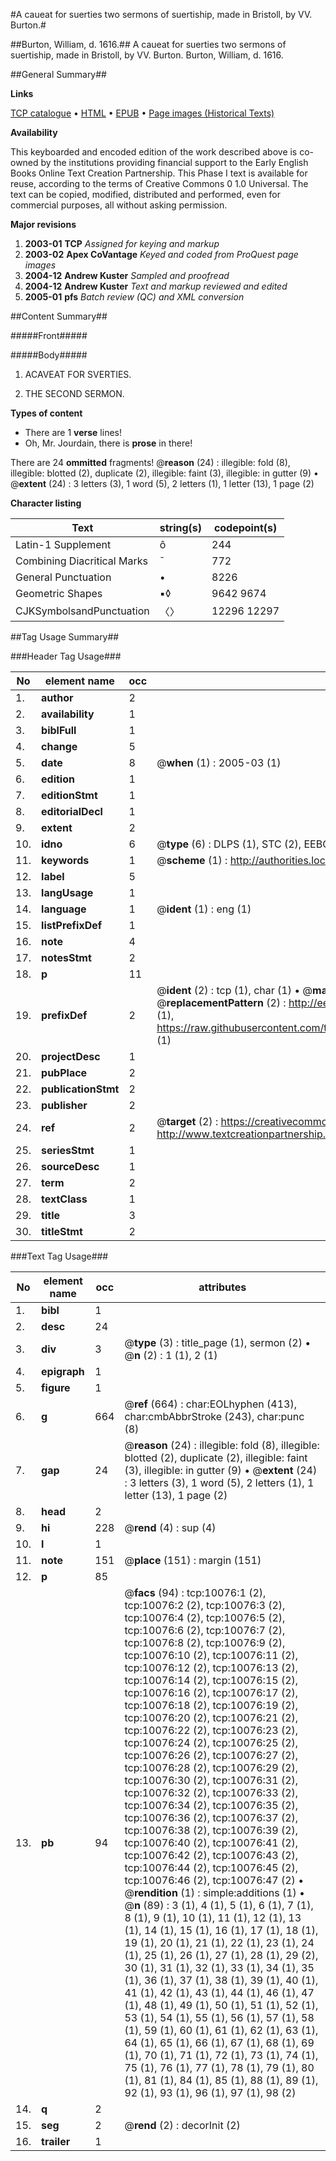 #A caueat for suerties two sermons of suertiship, made in Bristoll, by VV. Burton.#

##Burton, William, d. 1616.##
A caueat for suerties two sermons of suertiship, made in Bristoll, by VV. Burton.
Burton, William, d. 1616.

##General Summary##

**Links**

[TCP catalogue](http://www.ota.ox.ac.uk/tcp/)  • 
[HTML](http://tei.it.ox.ac.uk/tcp/Texts-HTML/free/A17/A17318.html)  • 
[EPUB](http://tei.it.ox.ac.uk/tcp/Texts-EPUB/free/A17/A17318.epub) • 
[Page images (Historical Texts)](https://data.historicaltexts.jisc.ac.uk/view?pubId=eebo-99845189e&pageId=eebo-99845189e-10076-1)

**Availability**

This keyboarded and encoded edition of the
	       work described above is co-owned by the institutions
	       providing financial support to the Early English Books
	       Online Text Creation Partnership. This Phase I text is
	       available for reuse, according to the terms of Creative
	       Commons 0 1.0 Universal. The text can be copied,
	       modified, distributed and performed, even for
	       commercial purposes, all without asking permission.

**Major revisions**

1. __2003-01__ __TCP__ *Assigned for keying and markup*
1. __2003-02__ __Apex CoVantage__ *Keyed and coded from ProQuest page images*
1. __2004-12__ __Andrew Kuster__ *Sampled and proofread*
1. __2004-12__ __Andrew Kuster__ *Text and markup reviewed and edited*
1. __2005-01__ __pfs__ *Batch review (QC) and XML conversion*

##Content Summary##

#####Front#####

#####Body#####

1. ACAVEAT FOR SVERTIES.

1. THE SECOND SERMON.

**Types of content**

  * There are 1 **verse** lines!
  * Oh, Mr. Jourdain, there is **prose** in there!

There are 24 **ommitted** fragments! 
 @__reason__ (24) : illegible: fold (8), illegible: blotted (2), duplicate (2), illegible: faint (3), illegible: in gutter (9)  •  @__extent__ (24) : 3 letters (3), 1 word (5), 2 letters (1), 1 letter (13), 1 page (2)

**Character listing**


|Text|string(s)|codepoint(s)|
|---|---|---|
|Latin-1 Supplement|ô|244|
|Combining             Diacritical Marks|̄|772|
|General Punctuation|•|8226|
|Geometric Shapes|▪◊|9642 9674|
|CJKSymbolsandPunctuation|〈〉|12296 12297|

##Tag Usage Summary##

###Header Tag Usage###

|No|element name|occ|attributes|
|---|---|---|---|
|1.|__author__|2||
|2.|__availability__|1||
|3.|__biblFull__|1||
|4.|__change__|5||
|5.|__date__|8| @__when__ (1) : 2005-03 (1)|
|6.|__edition__|1||
|7.|__editionStmt__|1||
|8.|__editorialDecl__|1||
|9.|__extent__|2||
|10.|__idno__|6| @__type__ (6) : DLPS (1), STC (2), EEBO-CITATION (1), PROQUEST (1), VID (1)|
|11.|__keywords__|1| @__scheme__ (1) : http://authorities.loc.gov/ (1)|
|12.|__label__|5||
|13.|__langUsage__|1||
|14.|__language__|1| @__ident__ (1) : eng (1)|
|15.|__listPrefixDef__|1||
|16.|__note__|4||
|17.|__notesStmt__|2||
|18.|__p__|11||
|19.|__prefixDef__|2| @__ident__ (2) : tcp (1), char (1)  •  @__matchPattern__ (2) : ([0-9\-]+):([0-9IVX]+) (1), (.+) (1)  •  @__replacementPattern__ (2) : http://eebo.chadwyck.com/downloadtiff?vid=$1&page=$2 (1), https://raw.githubusercontent.com/textcreationpartnership/Texts/master/tcpchars.xml#$1 (1)|
|20.|__projectDesc__|1||
|21.|__pubPlace__|2||
|22.|__publicationStmt__|2||
|23.|__publisher__|2||
|24.|__ref__|2| @__target__ (2) : https://creativecommons.org/publicdomain/zero/1.0/ (1), http://www.textcreationpartnership.org/docs/. (1)|
|25.|__seriesStmt__|1||
|26.|__sourceDesc__|1||
|27.|__term__|2||
|28.|__textClass__|1||
|29.|__title__|3||
|30.|__titleStmt__|2||


###Text Tag Usage###

|No|element name|occ|attributes|
|---|---|---|---|
|1.|__bibl__|1||
|2.|__desc__|24||
|3.|__div__|3| @__type__ (3) : title_page (1), sermon (2)  •  @__n__ (2) : 1 (1), 2 (1)|
|4.|__epigraph__|1||
|5.|__figure__|1||
|6.|__g__|664| @__ref__ (664) : char:EOLhyphen (413), char:cmbAbbrStroke (243), char:punc (8)|
|7.|__gap__|24| @__reason__ (24) : illegible: fold (8), illegible: blotted (2), duplicate (2), illegible: faint (3), illegible: in gutter (9)  •  @__extent__ (24) : 3 letters (3), 1 word (5), 2 letters (1), 1 letter (13), 1 page (2)|
|8.|__head__|2||
|9.|__hi__|228| @__rend__ (4) : sup (4)|
|10.|__l__|1||
|11.|__note__|151| @__place__ (151) : margin (151)|
|12.|__p__|85||
|13.|__pb__|94| @__facs__ (94) : tcp:10076:1 (2), tcp:10076:2 (2), tcp:10076:3 (2), tcp:10076:4 (2), tcp:10076:5 (2), tcp:10076:6 (2), tcp:10076:7 (2), tcp:10076:8 (2), tcp:10076:9 (2), tcp:10076:10 (2), tcp:10076:11 (2), tcp:10076:12 (2), tcp:10076:13 (2), tcp:10076:14 (2), tcp:10076:15 (2), tcp:10076:16 (2), tcp:10076:17 (2), tcp:10076:18 (2), tcp:10076:19 (2), tcp:10076:20 (2), tcp:10076:21 (2), tcp:10076:22 (2), tcp:10076:23 (2), tcp:10076:24 (2), tcp:10076:25 (2), tcp:10076:26 (2), tcp:10076:27 (2), tcp:10076:28 (2), tcp:10076:29 (2), tcp:10076:30 (2), tcp:10076:31 (2), tcp:10076:32 (2), tcp:10076:33 (2), tcp:10076:34 (2), tcp:10076:35 (2), tcp:10076:36 (2), tcp:10076:37 (2), tcp:10076:38 (2), tcp:10076:39 (2), tcp:10076:40 (2), tcp:10076:41 (2), tcp:10076:42 (2), tcp:10076:43 (2), tcp:10076:44 (2), tcp:10076:45 (2), tcp:10076:46 (2), tcp:10076:47 (2)  •  @__rendition__ (1) : simple:additions (1)  •  @__n__ (89) : 3 (1), 4 (1), 5 (1), 6 (1), 7 (1), 8 (1), 9 (1), 10 (1), 11 (1), 12 (1), 13 (1), 14 (1), 15 (1), 16 (1), 17 (1), 18 (1), 19 (1), 20 (1), 21 (1), 22 (1), 23 (1), 24 (1), 25 (1), 26 (1), 27 (1), 28 (1), 29 (2), 30 (1), 31 (1), 32 (1), 33 (1), 34 (1), 35 (1), 36 (1), 37 (1), 38 (1), 39 (1), 40 (1), 41 (1), 42 (1), 43 (1), 44 (1), 46 (1), 47 (1), 48 (1), 49 (1), 50 (1), 51 (1), 52 (1), 53 (1), 54 (1), 55 (1), 56 (1), 57 (1), 58 (1), 59 (1), 60 (1), 61 (1), 62 (1), 63 (1), 64 (1), 65 (1), 66 (1), 67 (1), 68 (1), 69 (1), 70 (1), 71 (1), 72 (1), 73 (1), 74 (1), 75 (1), 76 (1), 77 (1), 78 (1), 79 (1), 80 (1), 81 (1), 84 (1), 85 (1), 88 (1), 89 (1), 92 (1), 93 (1), 96 (1), 97 (1), 98 (2)|
|14.|__q__|2||
|15.|__seg__|2| @__rend__ (2) : decorInit (2)|
|16.|__trailer__|1||
